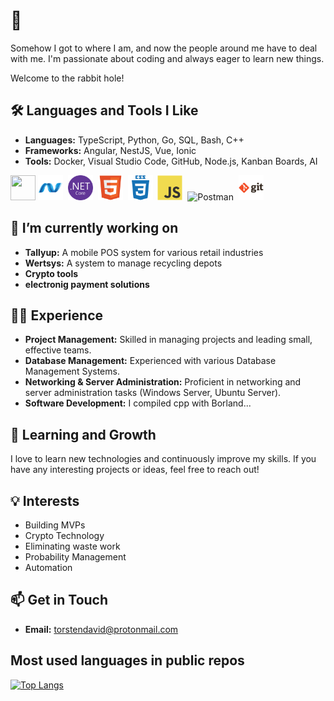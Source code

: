 
# 👋

Somehow I got to where I am, and now the people around me have to deal with me. 
I'm passionate about coding and always eager to learn new things.

Welcome to the rabbit hole!

## 🛠️ Languages and Tools I Like
- **Languages:** TypeScript, Python, Go, SQL, Bash, C++
- **Frameworks:** Angular, NestJS, Vue, Ionic
- **Tools:** Docker, Visual Studio Code, GitHub, Node.js, Kanban Boards, AI
<div>
 
<img src="https://cdn.jsdelivr.net/gh/devicons/devicon@latest/icons/angular/angular-original.svg" width="40" height="40"/>       
 <img src="https://github.com/devicons/devicon/blob/master/icons/dot-net/dot-net-original.svg" title="Dotnet" alt="Dotnet" width="40" height="40"/>&nbsp;
 <img src="https://github.com/devicons/devicon/blob/master/icons/dotnetcore/dotnetcore-original.svg" title=".NET Core" alt=".Net Core" width="40" height="40"/>&nbsp;
 <img src="https://github.com/devicons/devicon/blob/master/icons/html5/html5-original.svg" title="HTML5" alt="HTML" width="40" height="40"/>&nbsp;
 <img src="https://github.com/devicons/devicon/blob/master/icons/css3/css3-plain-wordmark.svg"  title="CSS3" alt="CSS" width="40" height="40"/>&nbsp;
 <img src="https://github.com/devicons/devicon/blob/master/icons/javascript/javascript-original.svg" title="JavaScript" alt="JavaScript" width="40" height="40"/>&nbsp;
 <img src="https://www.vectorlogo.zone/logos/getpostman/getpostman-icon.svg" title="Postman"  alt="Postman" width="40" height="40"/>&nbsp;
 <img src="https://github.com/devicons/devicon/blob/master/icons/git/git-original-wordmark.svg" title="Git" **alt="Git" width="40" height="40"/>&nbsp;
</div>

## 🔭 I’m currently working on
- **Tallyup:** A mobile POS system for various retail industries
- **Wertsys:** A system to manage recycling depots
- **Crypto tools**
- **electronig payment solutions** 

## 👨‍💼 Experience
- **Project Management:** Skilled in managing projects and leading small, effective teams.
- **Database Management:** Experienced with various Database Management Systems.
- **Networking & Server Administration:** Proficient in networking and server administration tasks (Windows Server, Ubuntu Server).
- **Software Development:** I compiled cpp with Borland...

## 🌱 Learning and Growth
I love to learn new technologies and continuously improve my skills. If you have any interesting projects or ideas, feel free to reach out!

## 💡 Interests
- Building MVPs
- Crypto Technology
- Eliminating waste work
- Probability Management
- Automation

## 📫 Get in Touch
- **Email:** torstendavid@protonmail.com

<!--
**fox-buddy/fox-buddy** is a ✨ _special_ ✨ repository because its `README.md` (this file) appears on your GitHub profile.

Here are some ideas to get you started:

- 🔭 I’m currently working on ...
- 🌱 I’m currently learning ...
- 👯 I’m looking to collaborate on ...
- 🤔 I’m looking for help with ...
- 💬 Ask me about ...
- 📫 How to reach me: ...
- 😄 Pronouns: ...
- ⚡ Fun fact: ...
-->

## Most used languages in public repos
[![Top Langs](https://github-readme-stats.vercel.app/api/top-langs/?username=fox-buddy&layout=compact&theme=vision-friendly-dark)](https://github.com/anuraghazra/github-readme-stats)

